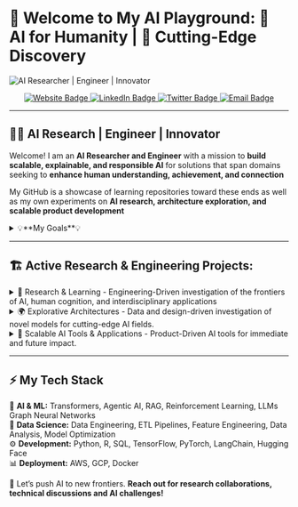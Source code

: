 <!--
**WMWMWMWM/WMWMWMWM** is a ✨ _special_ ✨ repository because its `README.md` (this file) appears on your GitHub profile.

Here are some ideas to get you started:

- 🔭 I’m currently working on ...
- 🌱 I’m currently learning/working on ...
- 👯 I’m looking to collaborate on ...
- 🤔 I’m looking for help with ...
- 💬 Ask me about ...
- 📫 How to reach me: ...
- 😄 Pronouns: ...
- ⚡ Fun fact: ...
-->

# 👋 Welcome to My AI Playground: 🤖 AI for Humanity | 🌌 Cutting-Edge Discovery

<!-- Banner -->
![AI Researcher | Engineer | Innovator](https://github.com/user-attachments/assets/913d4166-a1f5-40c0-b15d-cf448a2e0a6e)

<!-- Social Buttons -->
<p align="center">
  <a href="https://your-website.com">
    <img src="https://img.shields.io/badge/🌍 Website-Click%20Here-blue?style=for-the-badge" alt="Website Badge">
  </a>
  <a href="https://linkedin.com/in/yourprofile">
    <img src="https://img.shields.io/badge/🔗 LinkedIn-Connect-brightgreen?style=for-the-badge" alt="LinkedIn Badge">
  </a>
  <a href="https://twitter.com/yourhandle">
    <img src="https://img.shields.io/badge/🐦 Twitter-Follow%20Me-1DA1F2?style=for-the-badge" alt="Twitter Badge">
  </a>
  <a href="mailto:youremail@example.com">
    <img src="https://img.shields.io/badge/📧 Email-Contact%20Me-red?style=for-the-badge" alt="Email Badge">
  </a>
</p>

---

## 👨‍🔬 AI Research | Engineer | Innovator  
Welcome! I am an **AI Researcher and Engineer** with a mission to **build scalable, explainable, and responsible AI** for solutions that span domains seeking to **enhance human understanding, achievement, and connection**

My GitHub is a showcase of learning repositories toward these ends as well as my own experiments on **AI research, architecture exploration, and scalable product development**

<details>
  <summary>💡**My Goals**💡</summary>
  <p align="center">
    <img src="https://your-gif-url.com/philosophy.gif" width="70%">
  </p>
  
  I'm passionate about **human-centric AI, ethical machine learning, and innovative architectures** that push the boundaries of what’s possible for humanity.

  A Taste of My Domain Interests:
  - **AI Ethics & Explainability** 🤖💡  
  - **Health, Medicine & Cognitive Science Discovery** 🏥🧠  
  - **Human Intelligence & Decision Making** 🧑‍🏫⚖️  
  - **Entrepreneurship & Social AI for Community Development** 🌍🚀  

  My work combines **scientific discovery, engineering-driven AI models, and real-world application development**.
  
  🌱 **I’m always open to research collaborations, AI discussions, and innovative projects!**
</details>

---

## 🏗️ **Active Research & Engineering Projects:** 
<details>
  <summary>🧠 Research & Learning - Engineering-Driven investigation of the frontiers of AI, human cognition, and interdisciplinary applications </summary>
  
  **📌 Focus Areas:**  
  - 🧠 Explainable AI, Responsible AI, and Ethical AI for domain-driven research
  - 🧠 AI discovery in **medicine, cognitive science, decision sciences, and social good**  
  - 🧠 AI in synthetic data modeling and advanced understanding of the human-experience

  | Project Name | Description | Repo Link | Preview |
  |-------------|------------|-----------|---------|
  | **XAI in Medical AI** | Developing transparent AI for medical diagnosis | [Repo](#) | ![Chart](https://your-image-url.com/chart.png) |
  | **Neuro-Inspired Learning** | Cognitive AI inspired by human reasoning | [Repo](#) | ![Diagram](https://your-image-url.com/brain-ai.gif) |
</details>

<details>
  <summary> 🌍 Explorative Architectures  - Data and design-driven investigation of novel models for cutting-edge AI fields.  </summary>
  
  **📌 Focus Areas:**  
  - 🌍 Comparing **scalable deep learning models** for real-world performance  
  - 🌍 Experimenting with **Agentic AI, multimodal AI, and novel deep learning architectures**  
  - 🌍 Optimization strategies for **low-latency, high-performance AI**  

  | Project Name | Description | Repo Link | Preview |
  |-------------|------------|-----------|---------|
  | **LLM Benchmarking Suite** | Evaluating performance of various LLMs | [Repo](#) | ![Graph](https://your-image-url.com/performance.png) |
  | **Multi-Modal AI Research** | Combining vision, text, and speech AI | [Repo](#) | ![Chart](https://your-image-url.com/modal-diagram.png) |
</details>

<details>
  <summary>🔬 Scalable AI Tools & Applications  - Product-Driven AI tools for immediate and future impact.  </summary>
  
  **📌 Focus Areas:**  
  - 🔬 Developing **open-source AI tools** for personalized research & deployment
  - 🔬 AI-powered solutions in **entrepreneurship, education, and human understanding**  
  - 🔬 Benchmarking architectures to **enhance explainability, feature engineering, & accessibility**    

  | Project Name | Description | Repo Link | Preview |
  |-------------|------------|-----------|---------|
  | **AI-Powered Market Research** | Predicting trends with NLP & analytics | [Repo](#) | ![Visualization](https://your-image-url.com/market-ai.png) |
  | **Smart Investment AI** | AI-driven financial analysis tool | [Repo](#) | ![Chart](https://your-image-url.com/stock-prediction.png) |
</details>

---

## **⚡ My Tech Stack**
🎯 **AI & ML:** Transformers, Agentic AI, RAG, Reinforcement Learning, LLMs Graph Neural Networks  
💾 **Data Science:** Data Engineering, ETL Pipelines, Feature Engineering, Data Analysis, Model Optimization   
⚙️ **Development:** Python, R, SQL, TensorFlow, PyTorch, LangChain, Hugging Face  
📊 **Deployment:** AWS, GCP, Docker  

🚀 Let’s push AI to new frontiers. **Reach out for research collaborations, technical discussions and AI challenges!**

